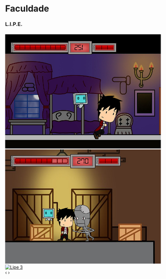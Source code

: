 # [](#header-1)Faculdade

### [](#header-3)L.I.P.E.



<html>
<body>
<link rel="stylesheet" href="css/blueimp-gallery.min.js">



<div id="blueimp-gallery-carousel" class="blueimp-gallery blueimp-gallery-carousel">
    <div class="slides"></div>
    <h3 class="A"></h3>
    <div id="links">
    <a href="https://raw.githubusercontent.com/rpassareti/rpassareti.github.io/master/Imgs/LipePhoto/lipe1.png" title="Lipe 1">
        <img src="https://raw.githubusercontent.com/rpassareti/rpassareti.github.io/master/Imgs/LipePhoto/lipe1.png" alt="Lipe 1">
    </a>
    <a href="Imgs/LipePhoto/lipe2.png" title="Lipe 2">
        <img src="Imgs/LipePhoto/lipe2.png" alt="Lipe 2">
    </a>
    <a href="Imgs/lipe3.png" title="Lipe 3">
        <img src="Imgs/lipe3.png" alt="Lipe 3">
    </a>
</div>
    <a class="prev">‹</a>
    <a class="next">›</a>
    <a class="play-pause"></a>
    <ol class="indicator"></ol>
</div>



<script>blueimp.Gallery(
    document.getElementById('links').getElementsByTagName('a'),
    {
        container: '#blueimp-gallery-carousel',
        carousel: true
    }
);
</script>




<script src="js/blueimp-gallery.min.js"></script>
</body>
</html>
